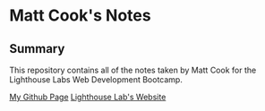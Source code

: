 # Matt Cook's Notes

## Summary

This repository contains all of the notes taken by Matt Cook for the Lighthouse Labs Web Development Bootcamp.

[My Github Page](https://github.com/MattccTO)
[Lighthouse Lab's Website](https://lighthouselabs.ca/)
